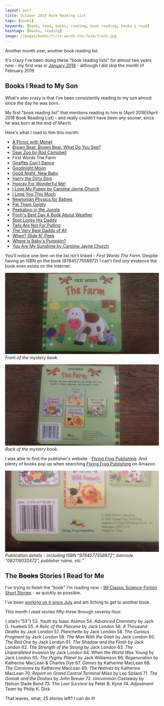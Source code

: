 ```yaml
---
layout: post
title: October 2019 Book Reading List
tags: [books]
keywords: [book, read, books, reading, book reading, books i read]
hashtags: [books, reading]
image: /images/books/first-words-the-farm/front.jpg
---
```


Another month over, another book reading list.

It's crazy I've been doing these "book reading lists" for almost two years now - my first was in [January 2018](https://www.joehxblog.com/january-2018-book-reading-list/) - although I did skip the month of February 2019.

## Books I Read to My Son

What's also crazy is that I've been consistently reading to my son almost since the day he was born.

My first "book reading list" that mentions reading to him is [April 2018](April 2018 Book Reading List) - and really couldn't have been any sooner, since he was born at the end of March.

Here's what I read to him this month:

* [A Picnic with Monet](https://www.abebooks.com/products/isbn/9780811840460/22797475605)
* [Brown Bear, Brown Bear, What Do You See?](https://www.abebooks.com/products/isbn/9780805047905/30449175727)
* [Dear Zoo by Rod Campbell](https://www.abebooks.com/products/isbn/9780140504460/30342770212)
* First Words The Farm
* [Giraffes Can't Dance](https://www.abebooks.com/products/isbn/9780439287197/22590290202)
* [Goodnight Moon](https://www.abebooks.com/products/isbn/9780694003617/22680933528)
* [Good Night, New Baby](https://www.abebooks.com/products/isbn/9781602191884/30461426321)
* [Harry the Dirty Dog](https://www.abebooks.com/products/isbn/9780060842444/30318576098)
* [Hooray For Wonderful Me!](https://www.abebooks.com/servlet/BookDetailsPL?bi=30408124302)
* [I Love My Puppy by Caroline Jayne Church](https://www.abebooks.com/products/isbn/9780545835947/30232218640)
* [I Love You This Much](https://www.abebooks.com/products/isbn/9780310709619/22823417234)
* [Newtonian Physics for Babies](https://www.abebooks.com/products/isbn/9781492656203/30369022981)
* [Pat Them Gently](https://www.abebooks.com/products/isbn/9781581174625/30437603088)
* [Peekaboo in the Jungle](https://www.abebooks.com/products/isbn/9780760760772/30350745445)
* [Pooh's Best Day A Book About Weather](https://www.abebooks.com/products/isbn/9789999030168/22925034702)
* [Spot Loves His Daddy](https://www.abebooks.com/products/isbn/9780399243516/30277992672)
* [Tails Are Not For Pulling](https://www.abebooks.com/products/isbn/9781575421803/22550815426)
* [The Very Best Daddy of All](https://www.abebooks.com/products/isbn/9780689841781/30339258990)
* [When? Slide N' Peek](https://www.abebooks.com/products/isbn/9781934650721/30331161552)
* [Where is Baby's Pumpkin?](https://www.abebooks.com/products/isbn/9781416909705/22742985323)
* [You Are My Sunshine by Caroline Jayne Church](https://www.abebooks.com/products/isbn/9780545075527/30332237361)

You'll notice one item on the list isn't linked - *First Words The Farm*. Despite having an ISBN on the book (9784577558972) I can't find *any* evidence the book even exists on the Internet.

![Front of First Words The Farm](/images/books/first-words-the-farm/front.jpg)
*Front of the mystery book.*

![Back of First Words The Farm](/images/books/first-words-the-farm/back.jpg)
*Back of the mystery book.*

I was able to find the publisher's website - [Flying Frog Publishing](https://www.flyingfrogpub.com/). And plenty of books pop up when searching [Flying Frog Publishing](https://www.amazon.com/Flying-Frog-Publishing-Books/s?k=Flying+Frog+Publishing&rh=n%3A283155&tag=hendrixjoseph-20) on Amazon.

![Publication details.](/images/books/first-words-the-farm/detail.jpg)
*Publication details - including ISBN "9784577558972", barcode "082116032472", publisher name, etc.*"

## The ~~Books~~ Stories I Read for Me

I've trying to finish the "book" I'm reading now - [99 Classic Science-Fiction Short Stories](https://www.amazon.com/gp/product/B07RKSDTFP/?tag=hendrixjoseph-20) - as quickly as possible.

I've been [working on it since July](https://www.joehxblog.com/july-2019-book-reading-list/) and am itching to get to another book.

This month I read stories fifty-three through seventy-four:

{:start="53"}
53. *Youth* by Isaac Asimov
54. *Advanced Chemistry* by Jack G. Huekels
55. *A Relic of the Pliocene* by Jack London
56. *A Thousand Deaths* by Jack London
57. *Planchette* by Jack London
58. *The Curious Fragment* by Jack London
59. *The Man With the Gash* by Jack London
60. *The Red One* by Jack London
61. *The Shadow and the Flash* by Jack London
62. *The Strength of the Strong* by Jack London
63. *The Unparalleled Invasion* by Jack London
64. *When the World Was Young* by Jack London
65. *The Pygmy Planet* by Jack Williamson
66. *Regeneration* by Katherine MacLean &amp; Charles Dye
67. *Games* by Katherine MacLean
68. *The Carnivore* by Katherine MacLean
69. *The Natives* by Katherine MacLean
70. *Report on Grand Central Terminal Miles* by Leo Szilard
71. *The Gostak and the Doshes* by John Breuer
72. *Uncommon Castaway* by Nelson Slade Bond
73. *The Last Survivor* by Peter B. Kyne
74. *Adjustment Team* by Philip K. Dick

That leaves, what, 25 stories left? I can do it!